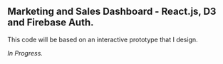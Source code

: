 
## Marketing and Sales Dashboard - React.js, D3 and Firebase Auth.

This code will be based on an interactive prototype that I design.

<em>In Progress.</em>
